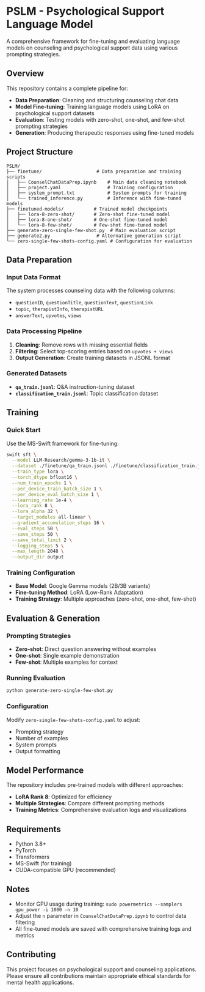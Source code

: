 # PSLM - Psychological Support Language Model

A comprehensive framework for fine-tuning and evaluating language models on counseling and psychological support data using various prompting strategies.

## Overview

This repository contains a complete pipeline for:
- **Data Preparation**: Cleaning and structuring counseling chat data
- **Model Fine-tuning**: Training language models using LoRA on psychological support datasets
- **Evaluation**: Testing models with zero-shot, one-shot, and few-shot prompting strategies
- **Generation**: Producing therapeutic responses using fine-tuned models

## Project Structure

```
PSLM/
├── finetune/                    # Data preparation and training scripts
│   ├── CounselChatDataPrep.ipynb    # Main data cleaning notebook
│   ├── project.yaml                 # Training configuration
│   ├── system_prompt.txt            # System prompts for training
│   └── trained_inference.py         # Inference with fine-tuned models
├── finetuned-models/           # Trained model checkpoints
│   ├── lora-8-zero-shot/       # Zero-shot fine-tuned model
│   ├── lora-8-one-shot/        # One-shot fine-tuned model
│   └── lora-8-few-shot/        # Few-shot fine-tuned model
├── generate-zero-single-few-shot.py  # Main evaluation script
├── generate2.py                 # Alternative generation script
└── zero-single-few-shots-config.yaml # Configuration for evaluation
```

## Data Preparation

### Input Data Format
The system processes counseling data with the following columns:
- `questionID`, `questionTitle`, `questionText`, `questionLink`
- `topic`, `therapistInfo`, `therapistURL`
- `answerText`, `upvotes`, `views`

### Data Processing Pipeline
1. **Cleaning**: Remove rows with missing essential fields
2. **Filtering**: Select top-scoring entries based on `upvotes + views`
3. **Output Generation**: Create training datasets in JSONL format

### Generated Datasets
- **`qa_train.jsonl`**: Q&A instruction-tuning dataset
- **`classification_train.jsonl`**: Topic classification dataset

## Training

### Quick Start
Use the MS-Swift framework for fine-tuning:

```bash
swift sft \
  --model LLM-Research/gemma-3-1b-it \
  --dataset ./finetune/qa_train.jsonl ./finetune/classification_train.jsonl \
  --train_type lora \
  --torch_dtype bfloat16 \
  --num_train_epochs 1 \
  --per_device_train_batch_size 1 \
  --per_device_eval_batch_size 1 \
  --learning_rate 1e-4 \
  --lora_rank 8 \
  --lora_alpha 32 \
  --target_modules all-linear \
  --gradient_accumulation_steps 16 \
  --eval_steps 50 \
  --save_steps 50 \
  --save_total_limit 2 \
  --logging_steps 5 \
  --max_length 2048 \
  --output_dir output
```

### Training Configuration
- **Base Model**: Google Gemma models (2B/3B variants)
- **Fine-tuning Method**: LoRA (Low-Rank Adaptation)
- **Training Strategy**: Multiple approaches (zero-shot, one-shot, few-shot)

## Evaluation & Generation

### Prompting Strategies
- **Zero-shot**: Direct question answering without examples
- **One-shot**: Single example demonstration
- **Few-shot**: Multiple examples for context

### Running Evaluation
```bash
python generate-zero-single-few-shot.py
```

### Configuration
Modify `zero-single-few-shots-config.yaml` to adjust:
- Prompting strategy
- Number of examples
- System prompts
- Output formatting

## Model Performance

The repository includes pre-trained models with different approaches:
- **LoRA Rank 8**: Optimized for efficiency
- **Multiple Strategies**: Compare different prompting methods
- **Training Metrics**: Comprehensive evaluation logs and visualizations

## Requirements

- Python 3.8+
- PyTorch
- Transformers
- MS-Swift (for training)
- CUDA-compatible GPU (recommended)

## Notes

- Monitor GPU usage during training: `sudo powermetrics --samplers gpu_power -i 1000 -n 10`
- Adjust the `n` parameter in `CounselChatDataPrep.ipynb` to control data filtering
- All fine-tuned models are saved with comprehensive training logs and metrics

## Contributing

This project focuses on psychological support and counseling applications. Please ensure all contributions maintain appropriate ethical standards for mental health applications.